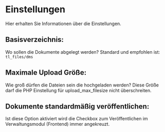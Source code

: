 # Einstellungen

Hier erhalten Sie Informationen über die Einstellungen.

## Basisverzeichnis: 
Wo sollen die Dokumente abgelegt werden? Standard und empfohlen ist: `tl_files/dms`

## Maximale Upload Größe: 
Wie groß dürfen die Dateien sein die hochgeladen werden? 
Diese Größe darf die PHP Einstellung für upload_max_filesize nicht überschreiten.

## Dokumente standardmäßig veröffentlichen:
Ist diese Option aktiviert wird die Checkbox zum Veröffentlichen im Verwaltungsmodul (Frontend) immer angekreuzt.